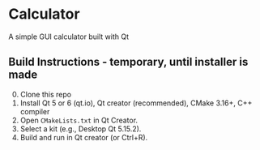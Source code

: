 # Calculator
A simple GUI calculator built with Qt

## Build Instructions - temporary, until installer is made
0. Clone this repo
1. Install Qt 5 or 6 (qt.io), Qt creator (recommended), CMake 3.16+, C++ compiler
2. Open `CMakeLists.txt` in Qt Creator.
3. Select a kit (e.g., Desktop Qt 5.15.2).
4. Build and run in Qt creator (or Ctrl+R).
